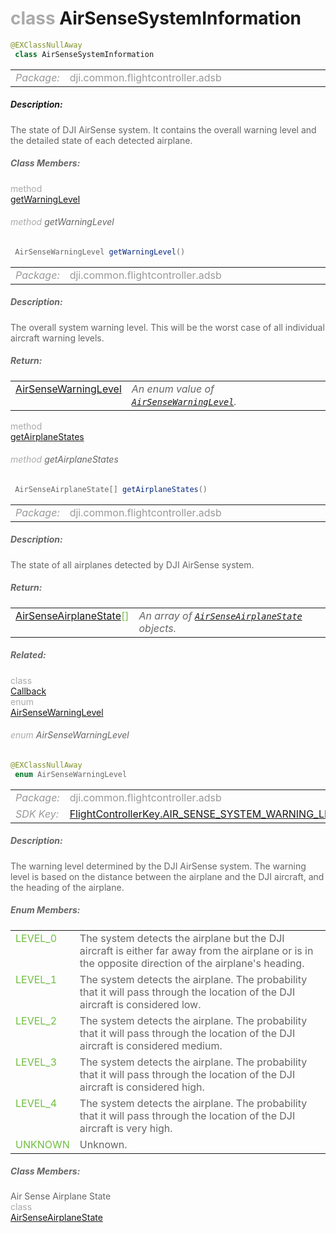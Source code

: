 <div class="article"><h1 ><font color="#AAA">class </font>AirSenseSystemInformation</h1></div>

~~~java
@EXClassNullAway
 class AirSenseSystemInformation 
~~~

<html><table class="table-supportedby"><tr valign="top"><td width=15%><font color="#999"><i>Package:</i></td><td width=85%><font color="#999">dji.common.flightcontroller.adsb</td></tr></table></html>



##### Description:



<font color="#666">The state of DJI AirSense system. It contains the overall warning level and the detailed state of each detected airplane.



##### Class Members:

<div class="api-row" id="djiairsensesysteminformation_systemwarninglevel"><div class="api-col left"></div><div class="api-col middle" style="color:#AAA">method</div><div class="api-col right"><a class="trigger" href="#djiairsensesysteminformation_systemwarninglevel_inline">getWarningLevel</a></div></div><div class="inline-doc" id="djiairsensesysteminformation_systemwarninglevel_inline"

><div class="article"><h6 ><font color="#AAA">method </font>getWarningLevel</h6></div>

~~~java
 AirSenseWarningLevel getWarningLevel() 
~~~

<html><table class="table-supportedby"><tr valign="top"><td width=15%><font color="#999"><i>Package:</i></td><td width=85%><font color="#999">dji.common.flightcontroller.adsb</td></tr></table></html>



##### Description:



<font color="#666">The overall system warning level. This will be the worst case of all individual aircraft warning levels.



##### Return:

<html><table class="table-inline-parameters"><tr valign="top"><td><font color="#70BF41"><a href="/Components/FlightController/DJIAirSenseSystemInformation.html#djiairsensewarninglevel">AirSenseWarningLevel</a></td><td><font color="#666"><i>An enum value of <code><a href="/Components/FlightController/DJIAirSenseSystemInformation.html#djiairsensewarninglevel">AirSenseWarningLevel</a></code>.</i></td></tr></table></html></div>

<div class="api-row" id="djiairsensesysteminformation_airplanestates"><div class="api-col left"></div><div class="api-col middle" style="color:#AAA">method</div><div class="api-col right"><a class="trigger" href="#djiairsensesysteminformation_airplanestates_inline">getAirplaneStates</a></div></div><div class="inline-doc" id="djiairsensesysteminformation_airplanestates_inline"

><div class="article"><h6 ><font color="#AAA">method </font>getAirplaneStates</h6></div>

~~~java
 AirSenseAirplaneState[] getAirplaneStates() 
~~~

<html><table class="table-supportedby"><tr valign="top"><td width=15%><font color="#999"><i>Package:</i></td><td width=85%><font color="#999">dji.common.flightcontroller.adsb</td></tr></table></html>



##### Description:



<font color="#666">The state of all airplanes detected by DJI AirSense system.



##### Return:

<html><table class="table-inline-parameters"><tr valign="top"><td><font color="#70BF41"><a href="/Components/FlightController/DJIAirSenseAirplaneState.html#djiairsenseairplanestate">AirSenseAirplaneState</a>[]</td><td><font color="#666"><i>An array of <code><a href="/Components/FlightController/DJIAirSenseAirplaneState.html#djiairsenseairplanestate">AirSenseAirplaneState</a></code> objects.</i></td></tr></table></html></div>



##### Related:

<div class="api-row" id="djiairsensesysteminformation_callbackinterface"><div class="api-col left"></div><div class="api-col middle" style="color:#AAA">class</div><div class="api-col right"><a href="/Components/FlightController/DJIAirSenseSystemInformation_callbackInterface.html">Callback</a></div></div><div class="api-row" id="djiairsensewarninglevel"><div class="api-col left"></div><div class="api-col middle" style="color:#AAA">enum</div><div class="api-col right"><a class="trigger" href="#djiairsensewarninglevel_inline">AirSenseWarningLevel</a></div></div><div class="inline-doc" id="djiairsensewarninglevel_inline"

><div class="article"><h6 ><font color="#AAA">enum </font>AirSenseWarningLevel</h6></div>

~~~java
@EXClassNullAway
 enum AirSenseWarningLevel 
~~~

<html><table class="table-supportedby"><tr valign="top"><td width=15%><font color="#999"><i>Package:</i></td><td width=85%><font color="#999">dji.common.flightcontroller.adsb</td></tr><tr valign="top"><td width=15%><font color="#999"><i>SDK Key:</i></td><td width=85%><font color="#999"><a href="/Components/KeyManager/DJIFlightControllerKey.html#flightcontrollerkey_air_sense_system_warning_level_key">FlightControllerKey.AIR_SENSE_SYSTEM_WARNING_LEVEL</a></td></tr></table></html>



##### Description:



<font color="#666">The warning level determined by the DJI AirSense system. The warning level is based on the distance between the airplane and the DJI aircraft, and the heading of the airplane.



##### Enum Members:

<html><table class="table-inline-parameters"><tr valign="top"><td><font color="#70BF41"><a href="#djiairsensewarninglevel_0_inline"></a>LEVEL_0</td><td><font color="#666">The system detects the airplane but the DJI aircraft is either far away from the airplane or is in the opposite direction of the airplane's heading.</td></tr><tr valign="top"><td><font color="#70BF41"><a href="#djiairsensewarninglevel_1_inline"></a>LEVEL_1</td><td><font color="#666">The system detects the airplane. The probability that it will pass through the location of the DJI aircraft is considered low.</td></tr><tr valign="top"><td><font color="#70BF41"><a href="#djiairsensewarninglevel_2_inline"></a>LEVEL_2</td><td><font color="#666">The system detects the airplane. The probability that it will pass through the location of the DJI aircraft is considered medium.</td></tr><tr valign="top"><td><font color="#70BF41"><a href="#djiairsensewarninglevel_3_inline"></a>LEVEL_3</td><td><font color="#666">The system detects the airplane. The probability that it will pass through the location of the DJI aircraft is considered high.</td></tr><tr valign="top"><td><font color="#70BF41"><a href="#djiairsensewarninglevel_4_inline"></a>LEVEL_4</td><td><font color="#666">The system detects the airplane. The probability that it will pass through the location of the DJI aircraft is very high.</td></tr><tr valign="top"><td><font color="#70BF41"><a href="#djiairsensewarninglevel_unknown_inline"></a>UNKNOWN</td><td><font color="#666">Unknown.</td></tr></table></html>

##### Class Members:

</div>

<div class="api-row" id="djiairsenseairplanestate"><div class="api-col left">Air Sense Airplane State</div><div class="api-col middle" style="color:#AAA">class</div><div class="api-col right"><a href="/Components/FlightController/DJIAirSenseAirplaneState.html">AirSenseAirplaneState</a></div></div>
